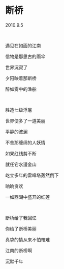 # 断桥

2010.9.5

&emsp;

遇见在如画的江南

信物是那思古的雨伞

世界沉寂了

夕阳映着那断桥

醉如雾中的渔船

&emsp;

胜造七级浮屠

世界便多了一道美丽

平静的波澜

不舍那缠绵的人妖情

如果红线剪不断

就任它水漫金山

屹立多年的雷峰塔轰然倒下

晌晌贪欢

一如西湖中盛开的红莲

&emsp;

断桥给了我回忆

你给了断桥美丽

真挚的情从来不怕罹难

江南的断桥啊

沉默千年

